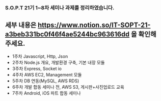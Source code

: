 ### S.O.P.T 21기 1~8차 세미나 과제를 정리하였습니다.
## 세부 내용은 https://www.notion.so/IT-SOPT-21-a3beb331bc0f46f4ae5244bc963616dd 을 확인해주세요.
- 1주차 Javascript, Http, Json
- 2주차 Node.js 개요, 개발환경 구축, 기본 내장 모듈
- 3주차 Express, Socket io
- 4주차 AWS EC2, Management 모듈
- 5주차 DB 연동(MySQL, AWS RDS)
- 6주차 개발 합동 세미나 전, AWS S3, 게시판+사진업로드 교육
- 7주차 Android, iOS 파트 합동 세미나